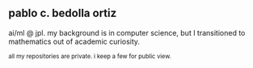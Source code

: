 ## pablo c. bedolla ortiz
ai/ml @ jpl. my background is in computer science, but I transitioned to mathematics out of academic curiosity. 

<sup>all my repositories are private. i keep a few for public view.</sup>
